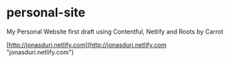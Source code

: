 # personal-site
My Personal Website first draft using Contentful, Netlify and Roots by Carrot

[http://jonasduri.netlify.com](http://jonasduri.netlify.com "jonasduri.netlify.com")
